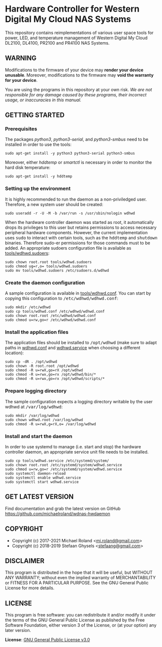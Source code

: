 # Hardware Controller for Western Digital My Cloud NAS Systems

This repository contains reimplementations of various user space tools for power,
LED, and temperature management of Western Digital My Cloud DL2100, DL4100, PR2100
and PR4100 NAS Systems.


## WARNING

Modifications to the firmware of your device may **render your device unusable**.
Moreover, modifications to the firmware may **void the warranty for your device**.

You are using the programs in this repository at your own risk. *We are not
responsible for any damage caused by these programs, their incorrect usage, or
inaccuracies in this manual.*


## GETTING STARTED


### Prerequisites

The packages *python3*, *python3-serial*, and *python3-smbus* need to be installed
in order to use the tools:

    sudo apt-get install -y python3 python3-serial python3-smbus

Moreover, either *hddtemp* or *smartctl* is necessary in order to monitor the hard
disk temperature:

    sudo apt-get install -y hddtemp


### Setting up the environment

It is highly recommended to run the daemon as a non-priviledged user. Therefore, a
new system user should be created:

    sudo useradd -r -U -M -b /var/run -s /usr/sbin/nologin wdhwd

When the hardware controller daemon was started as root, it automatically drops its
privileges to this user but retains permissions to access necessary peripheral
hardware components. However, the current implementation uses <samp>sudo</samp> to
interact with certain tools, such as the <samp>hddtemp</samp> and
<samp>shutdown</samp> binaries. Therefore sudo-er permissions for those commands
must to be added. An appropriate sudoers configuration file is available as
[tools/wdhwd.sudoers](tools/wdhwd.sudoers):

    sudo chown root.root tools/wdhwd.sudoers
    sudo chmod ug=r,o= tools/wdhwd.sudoers
    sudo mv tools/wdhwd.sudoers /etc/sudoers.d/wdhwd


### Create the daemon configuration

A sample configuration is available in [tools/wdhwd.conf](tools/wdhwd.conf). You can
start by copying this configuration to <samp>/etc/wdhwd/wdhwd.conf</samp>:

    sudo mkdir /etc/wdhwd
    sudo cp tools/wdhwd.conf /etc/wdhwd/wdhwd.conf
    sudo chown root.root /etc/wdhwd/wdhwd.conf
    sudo chmod u=rw,go=r /etc/wdhwd/wdhwd.conf


### Install the application files

The application files should be installed to <samp>/opt/wdhwd</samp> (make
sure to adapt paths in [wdhwd.conf](tools/wdhwd.conf) and
[wdhwd.service](tools/wdhwd.service) when choosing a different location):

    sudo cp -dR . /opt/wdhwd
    sudo chown -R root.root /opt/wdhwd
    sudo chmod -R u=rwX,go=rX /opt/wdhwd
    sudo chmod -R u=rwx,go=rx /opt/wdhwd/bin/*
    sudo chmod -R u=rwx,go=rx /opt/wdhwd/scripts/*


### Prepare logging directory

The sample configuration expects a logging directory writable by the user wdhwd at
<samp>/var/log/wdhwd</samp>:

    sudo mkdir /var/log/wdhwd
    sudo chown wdhwd.root /var/log/wdhwd
    sudo chmod -R u=rwX,g=rX,o= /var/log/wdhwd


### Install and start the daemon

In order to use systemd to manage (i.e. start and stop) the hardware controller
daemon, an appropriate service unit file needs to be installed. 

    sudo cp tools/wdhwd.service /etc/systemd/system/
    sudo chown root.root /etc/systemd/system/wdhwd.service
    sudo chmod u=rw,go=r /etc/systemd/system/wdhwd.service
    sudo systemctl daemon-reload
    sudo systemctl enable wdhwd.service
    sudo systemctl start wdhwd.service


## GET LATEST VERSION

Find documentation and grab the latest version on GitHub
<https://github.com/michaelroland/wdnas-hwdaemon>


## COPYRIGHT

- Copyright (c) 2017-2021 Michael Roland <<mi.roland@gmail.com>>
- Copyright (c) 2018-2019 Stefaan Ghysels <<stefaang@gmail.com>>


## DISCLAIMER

This program is distributed in the hope that it will be useful,
but WITHOUT ANY WARRANTY; without even the implied warranty of
MERCHANTABILITY or FITNESS FOR A PARTICULAR PURPOSE.  See the
GNU General Public License for more details.


## LICENSE

This program is free software: you can redistribute it and/or modify
it under the terms of the GNU General Public License as published by
the Free Software Foundation, either version 3 of the License, or
(at your option) any later version.

**License**: [GNU General Public License v3.0](https://www.gnu.org/licenses/gpl-3.0.txt)


